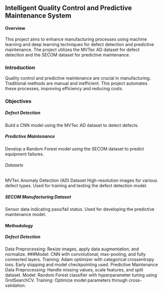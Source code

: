 
## Intelligent Quality Control and Predictive Maintenance System
#### Overview
This project aims to enhance manufacturing processes using machine learning and deep learning techniques for defect detection and predictive maintenance. The project utilizes the MVTec AD dataset for defect detection and the SECOM dataset for predictive maintenance.

### Introduction
Quality control and predictive maintenance are crucial in manufacturing. Traditional methods are manual and inefficient. This project automates these processes, improving efficiency and reducing costs.

### Objectives
##### Defect Detection
Build a CNN model using the MVTec AD dataset to detect defects.
##### Predictive Maintenance
Develop a Random Forest model using the SECOM dataset to predict equipment failures.
###### Datasets
MVTec Anomaly Detection (AD) Dataset
High-resolution images for various defect types.
Used for training and testing the defect detection model.
##### SECOM Manufacturing Dataset
Sensor data indicating pass/fail status.
Used for developing the predictive maintenance model.
#### Methodology
##### Defect Detection
Data Preprocessing: Resize images, apply data augmentation, and normalize.
###Model: CNN with convolutional, max-pooling, and fully connected layers.
Training: Adam optimizer with categorical crossentropy loss. Early stopping and model checkpointing used.
Predictive Maintenance
Data Preprocessing: Handle missing values, scale features, and split dataset.
Model: Random Forest classifier with hyperparameter tuning using GridSearchCV.
Training: Optimize model parameters through cross-validation.
